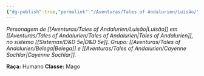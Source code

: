 ```yaml
---
{"dg-publish":true,"permalink":"/Aventuras/Tales of Andalurien/Luisão/","created":"2025-10-14T11:32:33.287-03:00"}
---
```


*Personagem de [[Aventuras/Tales of Andalurien/Luisão\|Luisão]] em [[Aventuras/Tales of Andalurien/Tales of Andalurien\|Tales of Andalurien]], no sistema [[Sistemas/D&D 5e\|D&D 5e]].*
*Grupo: [[Aventuras/Tales of Andalurien/Belega\|Belega]] e [[Aventuras/Tales of Andalurien/Cayenne Sochlar\|Cayenne Sochlar]].*

**Raça:** Humano
**Classe:** Mago